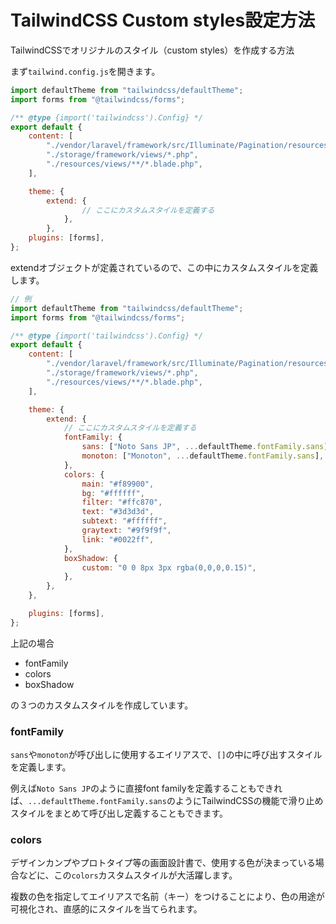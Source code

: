 # TailwindCSS Custom styles設定方法
TailwindCSSでオリジナルのスタイル（custom styles）を作成する方法

まず`tailwind.config.js`を開きます。
```js
import defaultTheme from "tailwindcss/defaultTheme";
import forms from "@tailwindcss/forms";

/** @type {import('tailwindcss').Config} */
export default {
    content: [
        "./vendor/laravel/framework/src/Illuminate/Pagination/resources/views/*.blade.php",
        "./storage/framework/views/*.php",
        "./resources/views/**/*.blade.php",
    ],

    theme: {
        extend: {
                // ここにカスタムスタイルを定義する
            },
        },
    plugins: [forms],
};
```
extendオブジェクトが定義されているので、この中にカスタムスタイルを定義します。

```js
// 例
import defaultTheme from "tailwindcss/defaultTheme";
import forms from "@tailwindcss/forms";

/** @type {import('tailwindcss').Config} */
export default {
    content: [
        "./vendor/laravel/framework/src/Illuminate/Pagination/resources/views/*.blade.php",
        "./storage/framework/views/*.php",
        "./resources/views/**/*.blade.php",
    ],

    theme: {
        extend: {
            // ここにカスタムスタイルを定義する
            fontFamily: {
                sans: ["Noto Sans JP", ...defaultTheme.fontFamily.sans],
                monoton: ["Monoton", ...defaultTheme.fontFamily.sans],
            },
            colors: {
                main: "#f89900",
                bg: "#ffffff",
                filter: "#ffc870",
                text: "#3d3d3d",
                subtext: "#ffffff",
                graytext: "#9f9f9f",
                link: "#0022ff",
            },
            boxShadow: {
                custom: "0 0 8px 3px rgba(0,0,0,0.15)",
            },
        },
    },

    plugins: [forms],
};
```
上記の場合
- fontFamily
- colors
- boxShadow

の３つのカスタムスタイルを作成しています。

### fontFamily
`sans`や`monoton`が呼び出しに使用するエイリアスで、`[]`の中に呼び出すスタイルを定義します。

例えば`Noto Sans JP`のように直接font familyを定義することもできれば、`...defaultTheme.fontFamily.sans`のようにTailwindCSSの機能で滑り止めスタイルをまとめて呼び出し定義することもできます。

### colors
デザインカンプやプロトタイプ等の画面設計書で、使用する色が決まっている場合などに、この`colors`カスタムスタイルが大活躍します。

複数の色を指定してエイリアスで名前（キー）をつけることにより、色の用途が可視化され、直感的にスタイルを当てられます。


